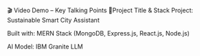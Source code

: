 🎬 Video Demo – Key Talking Points
🔹Project Title & Stack
Project: Sustainable Smart City Assistant

Built with: MERN Stack (MongoDB, Express.js, React.js, Node.js)

AI Model: IBM Granite LLM


